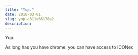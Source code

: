 ```yaml
---
title: "Yup."
date: 2018-03-01
slug: yup-e311a66178a2
description:
---
```


Yup.

As long has you have chrome, you can have access to ICONex

